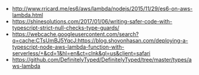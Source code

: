 * http://www.rricard.me/es6/aws/lambda/nodejs/2015/11/29/es6-on-aws-lambda.html
* https://shinesolutions.com/2017/01/06/writing-safer-code-with-typescript-strict-null-checks-type-guards/
* https://webcache.googleusercontent.com/search?q=cache:CTsUmBJ5YqcJ:https://blog.shovonhasan.com/deploying-a-typescript-node-aws-lambda-function-with-serverless/+&cd=1&hl=en&ct=clnk&gl=us&client=safari
* https://github.com/DefinitelyTyped/DefinitelyTyped/tree/master/types/aws-lambda
